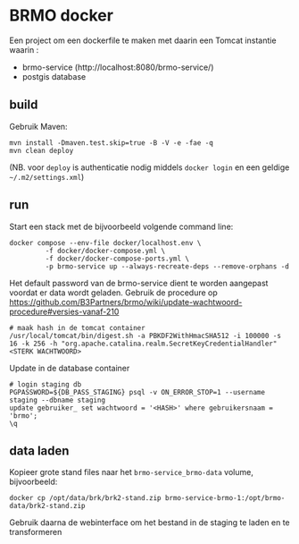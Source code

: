 # BRMO docker

Een project om een dockerfile te maken met daarin een Tomcat instantie waarin :
- brmo-service (http://localhost:8080/brmo-service/)
- postgis database

## build

Gebruik Maven: 

```
mvn install -Dmaven.test.skip=true -B -V -e -fae -q
mvn clean deploy
```
(NB. voor `deploy` is authenticatie nodig middels `docker login` en een geldige `~/.m2/settings.xml`)

## run
Start een stack met de bijvoorbeeld volgende command line:

```shell
docker compose --env-file docker/localhost.env \
         -f docker/docker-compose.yml \
         -f docker/docker-compose-ports.yml \
         -p brmo-service up --always-recreate-deps --remove-orphans -d
```

Het default password van de brmo-service dient te worden aangepast voordat er data wordt geladen.
Gebruik de procedure op https://github.com/B3Partners/brmo/wiki/update-wachtwoord-procedure#versies-vanaf-210

```shell
# maak hash in de tomcat container
/usr/local/tomcat/bin/digest.sh -a PBKDF2WithHmacSHA512 -i 100000 -s 16 -k 256 -h "org.apache.catalina.realm.SecretKeyCredentialHandler" <STERK WACHTWOORD>
```
Update in de database container
```shell
# login staging db
PGPASSWORD=${DB_PASS_STAGING} psql -v ON_ERROR_STOP=1 --username staging --dbname staging
update gebruiker_ set wachtwoord = '<HASH>' where gebruikersnaam = 'brmo';
\q
```


## data laden

Kopieer grote stand files naar het `brmo-service_brmo-data` volume, bijvoorbeeld:

```shell
docker cp /opt/data/brk/brk2-stand.zip brmo-service-brmo-1:/opt/brmo-data/brk2-stand.zip
``` 

Gebruik daarna de webinterface om het bestand in de staging te laden en te transformeren